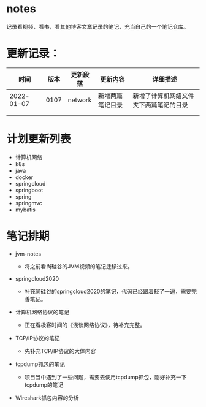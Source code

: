 # notes

记录看视频，看书，看其他博客文章记录的笔记，充当自己的一个笔记仓库。

# 更新记录：

| 时间       | 版本 | 更新段落 | 更新内容         | 详细描述                               |
| ---------- | ---- | -------- | ---------------- | -------------------------------------- |
| 2022-01-07 | 0107 | network  | 新增两篇笔记目录 | 新增了计算机网络文件夹下两篇笔记的目录 |
|            |      |          |                  |                                        |
|            |      |          |                  |                                        |

# 计划更新列表

- 计算机网络
- k8s
- java
- docker
- springcloud
- springboot
- spring
- springmvc
- mybatis

# 笔记排期

- jvm-notes

  - 将之前看尚硅谷的JVM视频的笔记迁移过来。

- springcloud2020

  - 补充尚硅谷的springcloud2020的笔记，代码已经跟着敲了一遍，需要完善笔记。

- 计算机网络协议的笔记

  - 正在看极客时间的《浅谈网络协议》，待补充完整。

- TCP/IP协议的笔记

  - 先补充TCP/IP协议的大体内容

- tcpdump抓包的笔记

  - 项目当中遇到了一些问题，需要去使用tcpdump抓包，刚好补充一下tcpdump的笔记

- Wireshark抓包内容的分析

  
